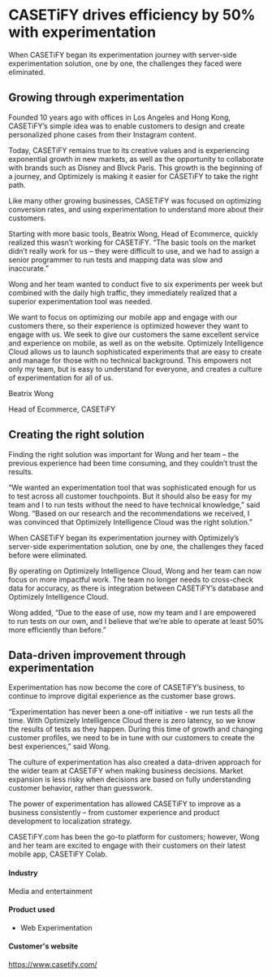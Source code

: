 # CASETiFY drives efficiency by 50% with experimentation

When CASETiFY began its experimentation journey with server-side experimentation
solution, one by one, the challenges they faced were eliminated.

## Growing through experimentation

Founded 10 years ago with offices in Los Angeles and Hong Kong, CASETiFY’s
simple idea was to enable customers to design and create personalized phone
cases from their Instagram content.

Today, CASETiFY remains true to its creative values and is experiencing
exponential growth in new markets, as well as the opportunity to collaborate
with brands such as Disney and Blvck Paris. This growth is the beginning of a
journey, and Optimizely is making it easier for CASETiFY to take the right path.

Like many other growing businesses, CASETiFY was focused on optimizing
conversion rates, and using experimentation to understand more about their
customers.

Starting with more basic tools, Beatrix Wong, Head of Ecommerce, quickly
realized this wasn’t working for CASETiFY. “The basic tools on the market didn’t
really work for us – they were difficult to use, and we had to assign a senior
programmer to run tests and mapping data was slow and inaccurate.”

Wong and her team wanted to conduct five to six experiments per week but
combined with the daily high traffic, they immediately realized that a superior
experimentation tool was needed.

We want to focus on optimizing our mobile app and engage with our customers
there, so their experience is optimized however they want to engage with us. We
seek to give our customers the same excellent service and experience on mobile,
as well as on the website. Optimizely Intelligence Cloud allows us to launch
sophisticated experiments that are easy to create and manage for those with no
technical background. This empowers not only my team, but is easy to understand
for everyone, and creates a culture of experimentation for all of us.

Beatrix Wong

Head of Ecommerce, CASETiFY

## Creating the right solution

Finding the right solution was important for Wong and her team – the previous
experience had been time consuming, and they couldn’t trust the results.

“We wanted an experimentation tool that was sophisticated enough for us to test
across all customer touchpoints. But it should also be easy for my team and I to
run tests without the need to have technical knowledge,” said Wong. “Based on
our research and the recommendations we received, I was convinced that
Optimizely Intelligence Cloud was the right solution.”

When CASETiFY began its experimentation journey with Optimizely’s server-side
experimentation solution, one by one, the challenges they faced before were
eliminated.

By operating on Optimizely Intelligence Cloud, Wong and her team can now focus
on more impactful work. The team no longer needs to cross-check data for
accuracy, as there is integration between CASETiFY’s database and Optimizely
Intelligence Cloud.

Wong added, “Due to the ease of use, now my team and I are empowered to run
tests on our own, and I believe that we’re able to operate at least 50% more
efficiently than before.”

## Data-driven improvement through experimentation

Experimentation has now become the core of CASETiFY’s business, to continue to
improve digital experience as the customer base grows.

“Experimentation has never been a one-off initiative - we run tests all the
time. With Optimizely Intelligence Cloud there is zero latency, so we know the
results of tests as they happen. During this time of growth and changing
customer profiles, we need to be in tune with our customers to create the best
experiences,” said Wong.

The culture of experimentation has also created a data-driven approach for the
wider team at CASETiFY when making business decisions. Market expansion is less
risky when decisions are based on fully understanding customer behavior, rather
than guesswork.

The power of experimentation has allowed CASETiFY to improve as a business
consistently – from customer experience and product development to localization
strategy.

CASETiFY.com has been the go-to platform for customers; however, Wong and her
team are excited to engage with their customers on their latest mobile app,
CASETiFY Colab.

#### Industry

Media and entertainment

#### Product used

- Web Experimentation

#### Customer's website

https://www.casetify.com/
